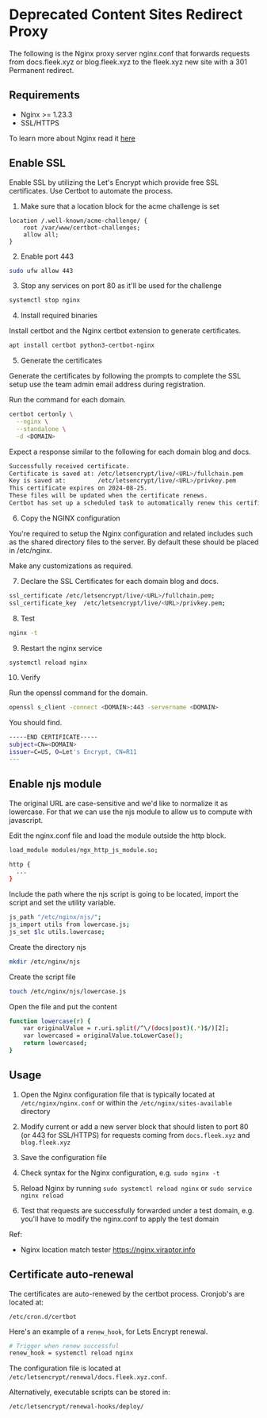 # Deprecated Content Sites Redirect Proxy

The following is the Nginx proxy server nginx.conf that forwards requests from docs.fleek.xyz or blog.fleek.xyz to the fleek.xyz new site with a 301 Permanent redirect.

## Requirements

- Nginx >= 1.23.3
- SSL/HTTPS

To learn more about Nginx read it [here](https://nginx.org/en/docs)

## Enable SSL

Enable SSL by utilizing the Let's Encrypt which provide free SSL certificates. Use Certbot to automate the process.

1. Make sure that a location block for the acme challenge is set

```
location /.well-known/acme-challenge/ {
    root /var/www/certbot-challenges;
    allow all;
}
```

2. Enable port 443

```sh
sudo ufw allow 443
```

3. Stop any services on port 80 as it'll be used for the challenge

```sh
systemctl stop nginx
```

4. Install required binaries

Install certbot and the Nginx certbot extension to generate certificates.

```sh
apt install certbot python3-certbot-nginx
```

5. Generate the certificates

Generate the certificates by following the prompts to complete the SSL setup use the team admin email address during registration.

Run the command for each domain.

```sh
certbot certonly \
  --nginx \
  --standalone \
  -d <DOMAIN>
```

Expect a response similar to the following for each domain blog and docs.

```sh
Successfully received certificate.
Certificate is saved at: /etc/letsencrypt/live/<URL>/fullchain.pem
Key is saved at:         /etc/letsencrypt/live/<URL>/privkey.pem
This certificate expires on 2024-08-25.
These files will be updated when the certificate renews.
Certbot has set up a scheduled task to automatically renew this certificate in the background.
```

6. Copy the NGINX configuration

You're required to setup the Nginx configuration and related includes such as the shared directory files to the server. By default these should be placed in /etc/nginx.

Make any customizations as required.

7. Declare the SSL Certificates for each domain blog and docs.

```sh
ssl_certificate /etc/letsencrypt/live/<URL>/fullchain.pem;
ssl_certificate_key  /etc/letsencrypt/live/<URL>/privkey.pem;
```

8. Test

```sh
nginx -t
```

9. Restart the nginx service

```sh
systemctl reload nginx
```

10. Verify

Run the openssl command for the domain.

```sh
openssl s_client -connect <DOMAIN>:443 -servername <DOMAIN>
```

You should find.

```sh
-----END CERTIFICATE-----
subject=CN=<DOMAIN>
issuer=C=US, O=Let's Encrypt, CN=R11
---
```

## Enable njs module

The original URL are case-sensitive and we'd like to normalize it as lowercase. For that we can use the njs module to allow us to compute with javascript.

Edit the nginx.conf file and load the module outside the http block.

```sh
load_module modules/ngx_http_js_module.so;

http {
  ...
}
```

Include the path where the njs script is going to be located, import the script and set the utility variable.

```sh
js_path "/etc/nginx/njs/";
js_import utils from lowercase.js;
js_set $lc utils.lowercase;
```

Create the directory njs

```sh
mkdir /etc/nginx/njs
```

Create the script file

```sh
touch /etc/nginx/njs/lowercase.js
```

Open the file and put the content

```sh
function lowercase(r) {
    var originalValue = r.uri.split(/^\/(docs|post)(.*)$/)[2];
    var lowercased = originalValue.toLowerCase();
    return lowercased;
}
```

## Usage

1. Open the Nginx configuration file that is typically located at `/etc/nginx/nginx.conf` or within the `/etc/nginx/sites-available` directory

2. Modify current or add a new server block that should listen to port 80 (or 443 for SSL/HTTPS) for requests coming from `docs.fleek.xyz` and `blog.fleek.xyz`

3. Save the configuration file

4. Check syntax for the Nginx configuration, e.g. `sudo nginx -t`

5. Reload Nginx by running `sudo systemctl reload nginx` or `sudo service nginx reload`

6. Test that requests are successfully forwarded under a test domain, e.g. you'll have to modify the nginx.conf to apply the test domain

Ref:

- Nginx location match tester
  https://nginx.viraptor.info

## Certificate auto-renewal

The certificates are auto-renewed by the certbot process. Cronjob's are located at:

```
/etc/cron.d/certbot
```

Here's an example of a `renew_hook`, for Lets Encrypt renewal.

```sh
# Trigger when renew successful
renew_hook = systemctl reload nginx
```

The configuration file is located at `/etc/letsencrypt/renewal/docs.fleek.xyz.conf`.

Alternatively, executable scripts can be stored in:

```
/etc/letsencrypt/renewal-hooks/deploy/
```
